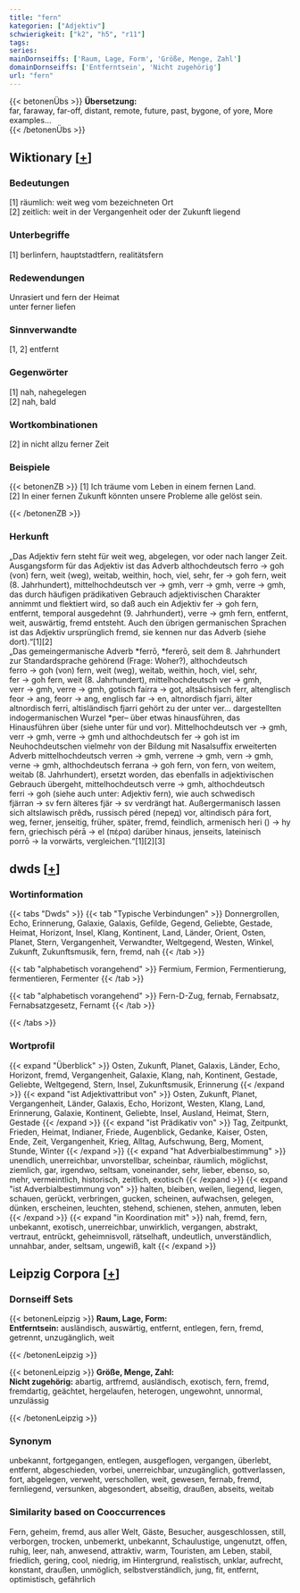 ```yaml
---
title: "fern"
kategorien: ["Adjektiv"]
schwierigkeit: ["k2", "h5", "r11"]
tags:
series:
mainDornseiffs: ['Raum, Lage, Form', 'Größe, Menge, Zahl']
domainDornseiffs: ['Entferntsein', 'Nicht zugehörig']
url: "fern"
---
```


{{< betonenÜbs >}}
**Übersetzung:**  
far, faraway, far-off, distant, remote, future, past, bygone, of yore, More examples...  
{{< /betonenÜbs >}}

## Wiktionary [[+](https://de.wiktionary.org/wiki/fern)]

### Bedeutungen
[1] räumlich: weit weg vom bezeichneten Ort  
[2] zeitlich: weit in der Vergangenheit oder der Zukunft liegend  

### Unterbegriffe
[1] berlinfern, hauptstadtfern, realitätsfern  

### Redewendungen
Unrasiert und fern der Heimat  
unter ferner liefen  

### Sinnverwandte
[1, 2] entfernt  

### Gegenwörter
[1] nah, nahegelegen  
[2] nah, bald  

### Wortkombinationen
[2] in nicht allzu ferner Zeit  

### Beispiele
{{< betonenZB >}}
[1] Ich träume vom Leben in einem fernen Land.  
[2] In einer fernen Zukunft könnten unsere Probleme alle gelöst sein.  

{{< /betonenZB >}}
### Herkunft
„Das Adjektiv fern steht für weit weg, abgelegen,  vor oder nach langer Zeit. Ausgangsform für das Adjektiv ist das Adverb althochdeutsch ferro → goh (von) fern, weit (weg), weitab, weithin, hoch, viel, sehr, fer → goh fern, weit (8. Jahrhundert), mittelhochdeutsch ver → gmh, verr → gmh, verre → gmh, das durch häufigen prädikativen Gebrauch adjektivischen Charakter annimmt und flektiert wird, so daß auch ein Adjektiv fer → goh fern, entfernt, temporal ausgedehnt (9. Jahrhundert), verre → gmh fern, entfernt, weit, auswärtig, fremd entsteht. Auch den übrigen germanischen Sprachen ist das Adjektiv ursprünglich fremd, sie kennen nur das Adverb (siehe dort).“[1][2]  
„Das gemeingermanische Adverb *ferrō, *fererō, seit dem 8. Jahrhundert zur Standardsprache gehörend (Frage: Woher?), althochdeutsch ferro → goh (von) fern, weit (weg), weitab, weithin, hoch, viel, sehr, fer → goh fern, weit (8. Jahrhundert), mittelhochdeutsch ver → gmh, verr → gmh, verre → gmh, gotisch faírra → got, altsächsisch ferr, altenglisch feor → ang, feorr → ang, englisch far → en, altnordisch fjarri, älter altnordisch ferri, altisländisch fjarri gehört zu der unter ver… dargestellten indogermanischen Wurzel *per– über etwas hinausführen, das Hinausführen über (siehe unter für und vor). Mittelhochdeutsch ver → gmh, verr → gmh, verre → gmh und althochdeutsch fer → goh ist im Neuhochdeutschen vielmehr von der Bildung mit Nasalsuffix erweiterten Adverb mittelhochdeutsch verren → gmh, verrene → gmh, vern → gmh, verne → gmh, althochdeutsch ferrana → goh fern, von fern, von weitem, weitab (8. Jahrhundert), ersetzt worden, das ebenfalls in adjektivischen Gebrauch übergeht, mittelhochdeutsch verre → gmh, althochdeutsch ferri → goh (siehe auch unter: Adjektiv fern), wie auch schwedisch fjärran → sv fern älteres fjär → sv verdrängt hat. Außergermanisch lassen sich altslawisch prědъ, russisch péred (перед) vor, altindisch pára fort, weg, ferner, jenseitig, früher, später, fremd, feindlich, armenisch heri () → hy fern, griechisch pérā → el (πέρα) darüber hinaus, jenseits, lateinisch porrō → la vorwärts, vergleichen.“[1][2][3]  



## dwds [[+](https://www.dwds.de/wb/fern)]

### Wortinformation
{{< tabs "Dwds" >}}
{{< tab "Typische Verbindungen" >}}
Donnergrollen, Echo, Erinnerung, Galaxie, Galaxis, Gefilde, Gegend, Geliebte, Gestade, Heimat, Horizont, Insel, Klang, Kontinent, Land, Länder, Orient, Osten, Planet, Stern, Vergangenheit, Verwandter, Weltgegend, Westen, Winkel, Zukunft, Zukunftsmusik, fern, fremd, nah
{{< /tab >}}

{{< tab "alphabetisch vorangehend" >}}
Fermium, Fermion, Fermentierung, fermentieren, Fermenter
{{< /tab >}}

{{< tab "alphabetisch vorangehend" >}}
Fern-D-Zug, fernab, Fernabsatz, Fernabsatzgesetz, Fernamt
{{< /tab >}}

{{< /tabs >}}

### Wortprofil
{{< expand "Überblick" >}} Osten, Zukunft, Planet, Galaxis, Länder, Echo, Horizont, fremd, Vergangenheit, Galaxie, Klang, nah, Kontinent, Gestade, Geliebte, Weltgegend, Stern, Insel, Zukunftsmusik, Erinnerung {{< /expand >}}
{{< expand "ist Adjektivattribut von" >}} Osten, Zukunft, Planet, Vergangenheit, Länder, Galaxis, Echo, Horizont, Westen, Klang, Land, Erinnerung, Galaxie, Kontinent, Geliebte, Insel, Ausland, Heimat, Stern, Gestade {{< /expand >}}
{{< expand "ist Prädikativ von" >}} Tag, Zeitpunkt, Frieden, Heimat, Indianer, Friede, Augenblick, Gedanke, Kaiser, Osten, Ende, Zeit, Vergangenheit, Krieg, Alltag, Aufschwung, Berg, Moment, Stunde, Winter {{< /expand >}}
{{< expand "hat Adverbialbestimmung" >}} unendlich, unerreichbar, unvorstellbar, scheinbar, räumlich, möglichst, ziemlich, gar, irgendwo, seltsam, voneinander, sehr, lieber, ebenso, so, mehr, vermeintlich, historisch, zeitlich, exotisch {{< /expand >}}
{{< expand "ist Adverbialbestimmung von" >}} halten, bleiben, weilen, liegend, liegen, schauen, gerückt, verbringen, gucken, scheinen, aufwachsen, gelegen, dünken, erscheinen, leuchten, stehend, schienen, stehen, anmuten, leben {{< /expand >}}
{{< expand "in Koordination mit" >}} nah, fremd, fern, unbekannt, exotisch, unerreichbar, unwirklich, vergangen, abstrakt, vertraut, entrückt, geheimnisvoll, rätselhaft, undeutlich, unverständlich, unnahbar, ander, seltsam, ungewiß, kalt {{< /expand >}}

## Leipzig Corpora [[+](https://corpora.uni-leipzig.de/en/res?word=fern&corpusId=deu_newscrawl-public_2018)]

### Dornseiff Sets
{{< betonenLeipzig >}}
**Raum, Lage, Form:**  
**Entferntsein:** ausländisch, auswärtig, entfernt, entlegen, fern, fremd, getrennt, unzugänglich, weit  

{{< /betonenLeipzig >}}


{{< betonenLeipzig >}}
**Größe, Menge, Zahl:**  
**Nicht zugehörig:** abartig, artfremd, ausländisch, exotisch, fern, fremd, fremdartig, geächtet, hergelaufen, heterogen, ungewohnt, unnormal, unzulässig  

{{< /betonenLeipzig >}}

### Synonym
unbekannt, fortgegangen, entlegen, ausgeflogen, vergangen, überlebt, entfernt, abgeschieden, vorbei, unerreichbar, unzugänglich, gottverlassen, fort, abgelegen, verweht, verschollen, weit, gewesen, fernab, fremd, fernliegend, versunken, abgesondert, abseitig, draußen, abseits, weitab


### Similarity based on Cooccurrences
Fern, geheim, fremd, aus aller Welt, Gäste, Besucher, ausgeschlossen, still, verborgen, trocken, unbemerkt, unbekannt, Schaulustige, ungenutzt, offen, ruhig, leer, nah, anwesend, attraktiv, warm, Touristen, am Leben, stabil, friedlich, gering, cool, niedrig, im Hintergrund, realistisch, unklar, aufrecht, konstant, draußen, unmöglich, selbstverständlich, jung, fit, entfernt, optimistisch, gefährlich

